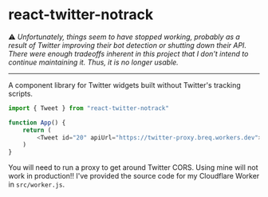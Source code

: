 # react-twitter-notrack

⚠️ *Unfortunately, things seem to have stopped working, probably as a result of Twitter improving their bot detection or shutting down their API. There were enough tradeoffs inherent in this project that I don't intend to continue maintaining it. Thus, it is no longer usable.*

---

A component library for Twitter widgets built without Twitter's tracking scripts.

```js
import { Tweet } from "react-twitter-notrack"

function App() {
    return (
        <Tweet id="20" apiUrl="https://twitter-proxy.breq.workers.dev">
    )
}
```

You will need to run a proxy to get around Twitter CORS. Using mine will not
work in production!! I've provided the source code for my Cloudflare Worker in
`src/worker.js`.
